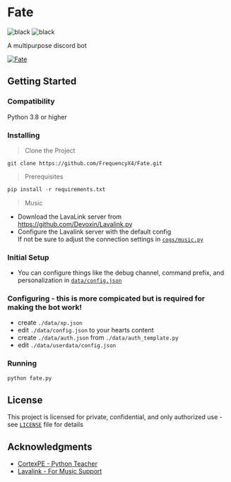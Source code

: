 # Fate
![black](https://img.shields.io/badge/code%20style-black-black?style=flat-square) ![black](https://img.shields.io/badge/version-1.0.0-brightgreen?style=flat-square)

A multipurpose discord bot

<a href="https://top.gg/bot/506735111543193601">
    <img src="https://top.gg/api/widget/506735111543193601.svg" alt="Fate" />
</a>

## Getting Started
### Compatibility
Python 3.8 or higher
### Installing
> Clone the Project
```
git clone https://github.com/FrequencyX4/Fate.git
```
> Prerequisites
```py
pip install -r requirements.txt
```
> Music
- Download  the LavaLink server from https://github.com/Devoxin/Lavalink.py
- Configure the Lavalink server with the default config   
If not be sure to adjust the connection settings in [`cogs/music.py`](https://github.com/FrequencyX4/Fate/blob/master/cogs/music.py)
### Initial Setup
-  You can configure things like the debug channel, command prefix, and personalization in [`data/config.json`](https://github.com/FrequencyX4/Fate/blob/master/data/config.json)
###  Configuring - this is more compicated but is required for making the bot work!
- create `./data/xp.json`
- edit `./data/config.json` to your hearts content
- create `./data/auth.json` from `./data/auth_template.py`
- edit `./data/userdata/config.json`
### Running
```py
python fate.py
```
## License
This project is licensed for private, confidential, and only authorized use - see [`LICENSE`](https://github.com/FrequencyX4/Fate/blob/master/LICENSE) file for details
## Acknowledgments
- [CortexPE - Python Teacher](https://github.com/CortexPE)
- [Lavalink - For Music Support](https://github.com/Devoxin/Lavalink.py)
